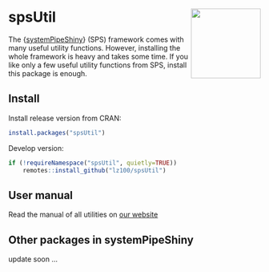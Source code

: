# spsUtil <img src="img/spsutil.png" align="right" height="139" />

The {[systemPipeShiny](https://github.com/systemPipeR/systemPipeShiny)} (SPS) framework comes with many useful utility functions. 
However, installing the whole framework is heavy and takes some time. If you 
like only a few useful utility functions from SPS, install this package is enough. 

## Install

Install release version from CRAN:

```r
install.packages("spsUtil")
```

Develop version:

```r
if (!requireNamespace("spsUtil", quietly=TRUE))
    remotes::install_github("lz100/spsUtil")
```

## User manual 

Read the manual of all utilities on [our website](https://systempipe.org/sps/dev/general/)

## Other packages in systemPipeShiny
update soon ...
